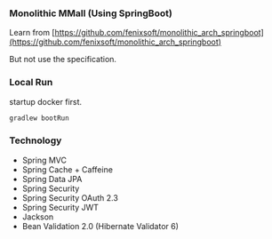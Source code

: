 ### Monolithic MMall (Using SpringBoot)


Learn from [https://github.com/fenixsoft/monolithic_arch_springboot](https://github.com/fenixsoft/monolithic_arch_springboot)

But not use the specification.

### Local Run

startup docker first.

```cmd
gradlew bootRun
```

### Technology

- Spring MVC
- Spring Cache + Caffeine
- Spring Data JPA
- Spring Security
- Spring Security OAuth 2.3
- Spring Security JWT
- Jackson
- Bean Validation 2.0 (Hibernate Validator 6)



